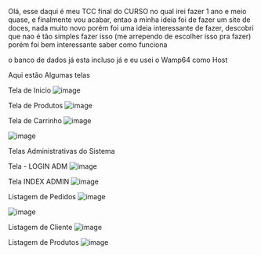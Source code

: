 Olá, esse daqui é meu TCC final do CURSO no qual irei fazer 1 ano e meio quase, e finalmente vou acabar, entao a minha ideia foi de fazer um site de doces, nada muito novo
porém foi uma ideia interessante de fazer, descobri que nao é tão simples fazer isso (me arrependo de escolher isso pra fazer) porém foi bem interessante saber como funciona 

o banco de dados já esta incluso já e eu usei o Wamp64 como Host

Aqui estão Algumas telas 

Tela de Inicio
![image](https://github.com/BrunoLCLopes/Tcc-Loja-Doces/assets/160807716/86784902-4701-43f6-b82c-7e7105ee786c)

Tela de Produtos
![image](https://github.com/BrunoLCLopes/Tcc-Loja-Doces/assets/160807716/195c284e-cef2-452f-b272-f9b3bb0c9edc)

Tela de Carrinho
![image](https://github.com/BrunoLCLopes/Tcc-Loja-Doces/assets/160807716/ed29f5c2-d1e1-4c12-b65e-13be975cea28)

![image](https://github.com/BrunoLCLopes/Tcc-Loja-Doces/assets/160807716/370bb2ca-be16-49d2-b302-6214d6f9bdea)

Telas Administrativas do Sistema

Tela - LOGIN ADM
![image](https://github.com/BrunoLCLopes/Tcc-Loja-Doces/assets/160807716/afab1724-028b-4ce4-b4a3-ba81f9035aa4)

Tela INDEX ADMIN
![image](https://github.com/BrunoLCLopes/Tcc-Loja-Doces/assets/160807716/c8fe631d-a2d5-4d96-ab1b-96af24ec27e0)

Listagem de Pedidos
![image](https://github.com/BrunoLCLopes/Tcc-Loja-Doces/assets/160807716/086f38cd-5a3a-453d-9634-2be1dee1d9a1)


![image](https://github.com/BrunoLCLopes/Tcc-Loja-Doces/assets/160807716/c6a3c877-01d1-4b28-90d3-545d429195ad)



Listagem de Cliente
![image](https://github.com/BrunoLCLopes/Tcc-Loja-Doces/assets/160807716/73cd3d75-a816-44c4-9013-3f190006d40b)

Listagem de Produtos
![image](https://github.com/BrunoLCLopes/Tcc-Loja-Doces/assets/160807716/313e488a-3675-4e34-b2bf-65c148383262)

